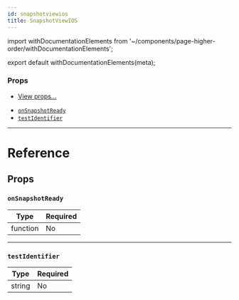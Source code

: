 ```yaml
---
id: snapshotviewios
title: SnapshotViewIOS
---
```


import withDocumentationElements from '~/components/page-higher-order/withDocumentationElements';

export default withDocumentationElements(meta);

### Props

* [View props...](../view/#props)

- [`onSnapshotReady`](../snapshotviewios/#onsnapshotready)
- [`testIdentifier`](../snapshotviewios/#testidentifier)

---

# Reference

## Props

### `onSnapshotReady`

| Type     | Required |
| -------- | -------- |
| function | No       |

---

### `testIdentifier`

| Type   | Required |
| ------ | -------- |
| string | No       |

